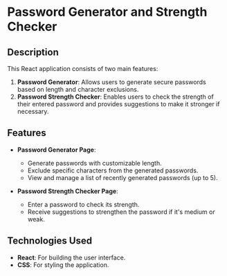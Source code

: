 # Password Generator and Strength Checker

## Description

This React application consists of two main features:

1. **Password Generator**: Allows users to generate secure passwords based on length and character exclusions.
2. **Password Strength Checker**: Enables users to check the strength of their entered password and provides suggestions to make it stronger if necessary.

## Features

- **Password Generator Page**:

  - Generate passwords with customizable length.
  - Exclude specific characters from the generated passwords.
  - View and manage a list of recently generated passwords (up to 5).

- **Password Strength Checker Page**:
  - Enter a password to check its strength.
  - Receive suggestions to strengthen the password if it's medium or weak.

## Technologies Used

- **React**: For building the user interface.
- **CSS**: For styling the application.
